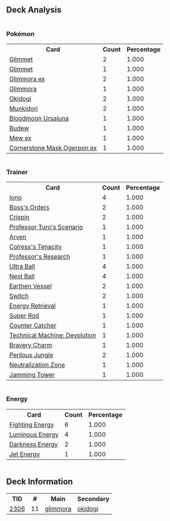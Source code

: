 
## Deck Analysis

<div style="display: flex; flex-wrap: wrap;">
<div style="flex: 1; margin-right: 10px;">
<h3>Pokémon</h3><table><tr><th>Card</th><th>Count</th><th>Percentage</th></tr><tr><td rowspan='1'><a href='https://limitlesstcg.com/cards/OBF/122'>Glimmet</a></td><td>2</td><td>1.000</td></tr><tr><td rowspan='1'><a href='https://limitlesstcg.com/cards/PAL/124'>Glimmet</a></td><td>1</td><td>1.000</td></tr><tr><td rowspan='1'><a href='https://limitlesstcg.com/cards/OBF/123'>Glimmora ex</a></td><td>2</td><td>1.000</td></tr><tr><td rowspan='1'><a href='https://limitlesstcg.com/cards/PAL/126'>Glimmora</a></td><td>1</td><td>1.000</td></tr><tr><td rowspan='1'><a href='https://limitlesstcg.com/cards/TWM/111'>Okidogi</a></td><td>2</td><td>1.000</td></tr><tr><td rowspan='1'><a href='https://limitlesstcg.com/cards/TWM/95'>Munkidori</a></td><td>2</td><td>1.000</td></tr><tr><td rowspan='1'><a href='https://limitlesstcg.com/cards/PRE/54'>Bloodmoon Ursaluna</a></td><td>1</td><td>1.000</td></tr><tr><td rowspan='1'><a href='https://limitlesstcg.com/cards/PRE/4'>Budew</a></td><td>1</td><td>1.000</td></tr><tr><td rowspan='1'><a href='https://limitlesstcg.com/cards/MEW/151'>Mew ex</a></td><td>1</td><td>1.000</td></tr><tr><td rowspan='1'><a href='https://limitlesstcg.com/cards/TWM/112'>Cornerstone Mask Ogerpon ex</a></td><td>1</td><td>1.000</td></tr></table>
</div><div style='flex: 1; margin-right: 10px;'><h3>Trainer</h3><table><tr><th>Card</th><th>Count</th><th>Percentage</th></tr><tr><td rowspan='1'><a href='https://limitlesstcg.com/cards/PAL/185'>Iono</a></td><td>4</td><td>1.000</td></tr><tr><td rowspan='1'><a href='https://limitlesstcg.com/cards/PAL/172'>Boss's Orders</a></td><td>2</td><td>1.000</td></tr><tr><td rowspan='1'><a href='https://limitlesstcg.com/cards/SCR/133'>Crispin</a></td><td>2</td><td>1.000</td></tr><tr><td rowspan='1'><a href='https://limitlesstcg.com/cards/PAR/171'>Professor Turo's Scenario</a></td><td>1</td><td>1.000</td></tr><tr><td rowspan='1'><a href='https://limitlesstcg.com/cards/OBF/186'>Arven</a></td><td>1</td><td>1.000</td></tr><tr><td rowspan='1'><a href='https://limitlesstcg.com/cards/SFA/57'>Colress's Tenacity</a></td><td>1</td><td>1.000</td></tr><tr><td rowspan='1'><a href='https://limitlesstcg.com/cards/SVI/189'>Professor's Research</a></td><td>1</td><td>1.000</td></tr><tr><td rowspan='1'><a href='https://limitlesstcg.com/cards/SVI/196'>Ultra Ball</a></td><td>4</td><td>1.000</td></tr><tr><td rowspan='1'><a href='https://limitlesstcg.com/cards/SVI/181'>Nest Ball</a></td><td>4</td><td>1.000</td></tr><tr><td rowspan='1'><a href='https://limitlesstcg.com/cards/PAR/163'>Earthen Vessel</a></td><td>2</td><td>1.000</td></tr><tr><td rowspan='1'><a href='https://limitlesstcg.com/cards/SVI/194'>Switch</a></td><td>2</td><td>1.000</td></tr><tr><td rowspan='1'><a href='https://limitlesstcg.com/cards/SVI/171'>Energy Retrieval</a></td><td>1</td><td>1.000</td></tr><tr><td rowspan='1'><a href='https://limitlesstcg.com/cards/PAL/188'>Super Rod</a></td><td>1</td><td>1.000</td></tr><tr><td rowspan='1'><a href='https://limitlesstcg.com/cards/PAR/160'>Counter Catcher</a></td><td>1</td><td>1.000</td></tr><tr><td rowspan='1'><a href='https://limitlesstcg.com/cards/PAR/177'>Technical Machine: Devolution</a></td><td>1</td><td>1.000</td></tr><tr><td rowspan='1'><a href='https://limitlesstcg.com/cards/PAL/173'>Bravery Charm</a></td><td>1</td><td>1.000</td></tr><tr><td rowspan='1'><a href='https://limitlesstcg.com/cards/TEF/156'>Perilous Jungle</a></td><td>2</td><td>1.000</td></tr><tr><td rowspan='1'><a href='https://limitlesstcg.com/cards/SFA/60'>Neutralization Zone</a></td><td>1</td><td>1.000</td></tr><tr><td rowspan='1'><a href='https://limitlesstcg.com/cards/TWM/153'>Jamming Tower</a></td><td>1</td><td>1.000</td></tr></table>
</div><div style='flex: 1; margin-right: 10px;'><h3>Energy</h3><table><tr><th>Card</th><th>Count</th><th>Percentage</th></tr><tr><td rowspan='1'><a href='https://limitlesstcg.com/cards/SVE/14'>Fighting Energy</a></td><td>6</td><td>1.000</td></tr><tr><td rowspan='1'><a href='https://limitlesstcg.com/cards/PAL/191'>Luminous Energy</a></td><td>4</td><td>1.000</td></tr><tr><td rowspan='1'><a href='https://limitlesstcg.com/cards/SVE/15'>Darkness Energy</a></td><td>2</td><td>1.000</td></tr><tr><td rowspan='1'><a href='https://limitlesstcg.com/cards/PAL/190'>Jet Energy</a></td><td>1</td><td>1.000</td></tr></table>
</div></div>

## Deck Information

<table>
<tr><th>TID</th><th>#</th><th>Main</th><th>Secondary</th></tr>
<tr><td><a href='https://limitlesstcg.com/tournaments/jp/2306'>2306</a></td><td>11</td><td><a href='https://limitlesstcg.com/decks/list/jp/34583'>glimmora</a></td><td><a href='https://limitlesstcg.com/decks/list/jp/34583'>okidogi</a></td></tr></table>